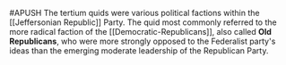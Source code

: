 #APUSH 
The tertium quids were various political factions within the [[Jeffersonian Republic]] Party. The quid most commonly referred to the more radical faction of the [[Democratic-Republicans]], also called **Old Republicans**, who were more strongly opposed to the Federalist party's ideas than the emerging moderate leadership of the Republican Party.